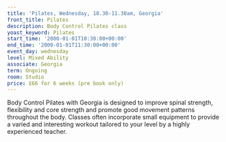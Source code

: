 ```yaml
---
title: 'Pilates, Wednesday, 10.30-11.30am, Georgia'
front_title: Pilates
description: Body Control Pilates class
yoast_keyword: Pilates
start_time: '2000-01-01T10:30:00+00:00'
end_time: '2000-01-01T11:30:00+00:00'
event_day: wednesday
level: Mixed Ability
associate: Georgia
term: Ongoing
room: Studio
price: £66 for 6 weeks (pre book only)
---
```

Body Control Pilates with Georgia is designed to improve spinal strength, flexibility and core strength and promote good movement patterns throughout the body. Classes often incorporate small equipment to provide a varied and interesting workout tailored to your level by a highly experienced teacher.
